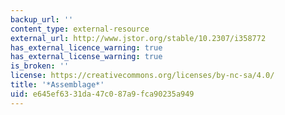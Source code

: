 ```yaml
---
backup_url: ''
content_type: external-resource
external_url: http://www.jstor.org/stable/10.2307/i358772
has_external_licence_warning: true
has_external_license_warning: true
is_broken: ''
license: https://creativecommons.org/licenses/by-nc-sa/4.0/
title: '*Assemblage*'
uid: e645ef63-31da-47c0-87a9-fca90235a949
---
```

